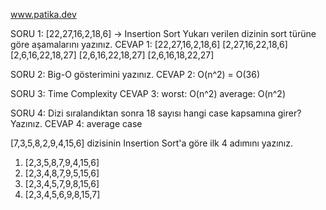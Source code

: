 www.patika.dev

SORU 1: [22,27,16,2,18,6] -> Insertion Sort
Yukarı verilen dizinin sort türüne göre aşamalarını yazınız.
CEVAP 1:
[22,27,16,2,18,6]
[2,27,16,22,18,6]
[2,6,16,22,18,27]
[2,6,16,22,18,27]
[2,6,16,18,22,27]

SORU 2: Big-O gösterimini yazınız.
CEVAP 2: O(n^2) = O(36)

SORU 3: Time Complexity
CEVAP 3:
worst: O(n^2)
average: O(n^2)

SORU 4: Dizi sıralandıktan sonra 18 sayısı hangi case kapsamına girer? Yazınız.
CEVAP 4: average case


[7,3,5,8,2,9,4,15,6] dizisinin Insertion Sort'a göre ilk 4 adımını yazınız.
1. [2,3,5,8,7,9,4,15,6]
2. [2,3,4,8,7,9,5,15,6]
3. [2,3,4,5,7,9,8,15,6]
4. [2,3,4,5,6,9,8,15,7]
